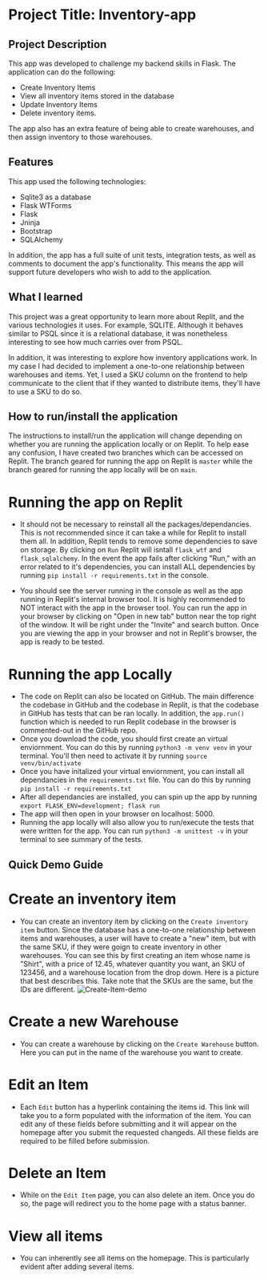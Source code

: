 # Project Title: Inventory-app

## Project Description

This app was developed to challenge my backend skills in Flask. The application can do the following:

- Create Inventory Items
- View all inventory items stored in the database
- Update Inventory Items
- Delete inventory items.

The app also has an extra feature of being able to create warehouses, and then assign inventory to those warehouses.

## Features

This app used the following technologies:

- Sqlite3 as a database
- Flask WTForms
- Flask
- Jninja
- Bootstrap
- SQLAlchemy

In addition, the app has a full suite of unit tests, integration tests, as well as comments to document the app's functionality. This means the app will support future developers who wish to add to the application.

## What I learned

This project was a great opportunity to learn more about Replit, and the various technologies it uses. For example, SQLITE. Although it behaves similar to PSQL since
it is a relational database, it was nonetheless interesting to see how much carries over from PSQL.

In addition, it was interesting to explore how inventory applications work. In my case I had decided to implement a one-to-one relationship between warehouses and items. Yet, I used a SKU column on the frontend to help communicate to the client that if they wanted to distribute items, they'll have to use a SKU to do so. 

## How to run/install the application

The instructions to install/run the application will change depending on whether you are running the application locally or on Replit. To help ease any confusion, I have created two branches which can be accessed on Replit. The branch geared for running the app on Replit is `master` while the branch geared for running the app locally will be on `main`.

# Running the app on Replit

- It should not be necessary to reinstall all the packages/dependancies. This is not recommended since it can take a while for Replit to install them all. In addition, Replit tends to remove some dependencies to save on storage. By clicking on `Run` Replit will isntall `flask_wtf` and `flask_sqlalchemy`. In the event the app fails after clicking "Run," with an error related to it's dependencies, you can install ALL dependencies by running `pip install -r requirements.txt` in the console.

- You should see the server running in the console as well as the app running in Replit's internal browser tool. It is highly recommended to NOT interact with the app in the browser tool. You can run the app in your browser by clicking on "Open in new tab" button near the top right of the window. It will be right under the "Invite" and search button. Once you are viewing the app in your browser and not in Replit's browser, the app is ready to be tested.

# Running the app Locally

- The code on Replit can also be located on GitHub. The main difference the codebase in GitHub and the codebase in Replit, is that the codebase in GitHub has tests that can be ran locally. In addition, the `app.run()` function which is needed to run Replit codebase in the browser is commented-out in the GitHub repo.
- Once you download the code, you should first create an virtual enviornment. You can do this by running `python3 -m venv venv` in your terminal. You'll then need to activate it by running `source venv/bin/activate`
- Once you have initalized your virtual enviornment, you can install all dependancies in the `requirements.txt` file. You can do this by running `pip install -r requirements.txt`
- After all dependancies are installed, you can spin up the app by running `export FLASK_ENV=development; flask run`
- The app will then open in your browser on localhost: 5000.
- Running the app locally will also allow you to run/execute the tests that were written for the app. You can run `python3 -m unittest -v` in your terminal to see summary of the tests.

## Quick Demo Guide

# Create an inventory item

- You can create an inventory item by clicking on the `Create inventory item` button. Since the database has a one-to-one relationship between items and warehouses, a user will have to create a "new" item, but with the same SKU, if they were goign to create inventory in other warehouses. You can see this by first creating an item whose name is "Shirt", with a price of 12.45, whatever quantity you want, an SKU of 123456, and a warehouse location from the drop down. Here is a picture that best describes this. Take note that the SKUs are the same, but the IDs are different. 
![Create-Item-demo](https://user-images.githubusercontent.com/76107997/169196892-07f00500-fa7b-492b-a4c1-b2b2a2b59f60.png)

# Create a new Warehouse

- You can create a warehouse by clicking on the `Create Warehouse` button. Here you can put in the name of the warehouse you want to create.

# Edit an Item

- Each `Edit` button has a hyperlink containing the items id. This link will take you to a form populated with the information of the item. You can edit any of these fields before submitting and it will appear on the homepage after you submit the requested changeds. All these fields are required to be filled before submission. 

# Delete an Item

- While on the `Edit Item` page, you can also delete an item. Once you do so, the page will redirect you to the home page with a status banner. 

# View all items

- You can inherently see all items on the homepage. This is particularly evident after adding several items. 
